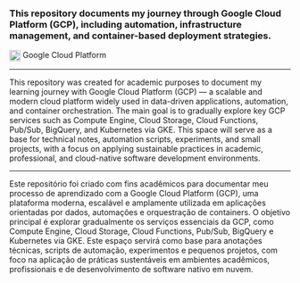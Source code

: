 ### This repository documents my journey through Google Cloud Platform (GCP), including automation, infrastructure management, and container-based deployment strategies.

<img src="https://cdn.jsdelivr.net/gh/devicons/devicon/icons/googlecloud/googlecloud-original.svg" width="20" style="vertical-align:middle" /> Google Cloud Platform


---

This repository was created for academic purposes to document my learning journey with Google Cloud Platform (GCP) — a scalable and modern cloud platform widely used in data-driven applications, automation, and container orchestration. The main goal is to gradually explore key GCP services such as Compute Engine, Cloud Storage, Cloud Functions, Pub/Sub, BigQuery, and Kubernetes via GKE. This space will serve as a base for technical notes, automation scripts, experiments, and small projects, with a focus on applying sustainable practices in academic, professional, and cloud-native software development environments.

---

Este repositório foi criado com fins acadêmicos para documentar meu processo de aprendizado com a Google Cloud Platform (GCP), uma plataforma moderna, escalável e amplamente utilizada em aplicações orientadas por dados, automações e orquestração de containers. O objetivo principal é explorar gradualmente os serviços essenciais da GCP, como Compute Engine, Cloud Storage, Cloud Functions, Pub/Sub, BigQuery e Kubernetes via GKE. Este espaço servirá como base para anotações técnicas, scripts de automação, experimentos e pequenos projetos, com foco na aplicação de práticas sustentáveis em ambientes acadêmicos, profissionais e de desenvolvimento de software nativo em nuvem.
